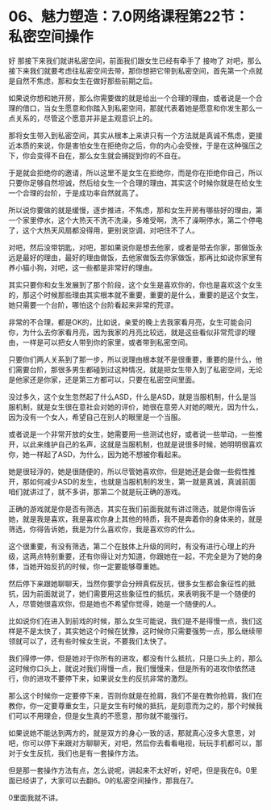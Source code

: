 # 06、魅力塑造：7.0网络课程第22节：私密空间操作

好 那接下来我们就讲私密空间，前面我们跟女生已经有牵手了 接吻了 对吧，那么接下来我们就要考虑往私密空间去带，那你想把它带到私密空间，首先第一个点就是自然不焦虑，那和女生在做好那些前期之后。

如果说你想和她开房，那么你需要做的就是给出一个合理的理由，或者说是一个合理的借口，当女生愿意和你踏入到私密空间，那就代表着她是愿意和你发生那么一点关系的，尽管这个愿意并非是主观意识上的。

那将女生带入到私密空间，其实从根本上来讲只有一个方法就是真诚不焦虑，更接近本质的来说，你是害怕女生在拒绝你之后，你的内心会受挫，于是在这种强压之下，你会变得不自在，那么女生就会捕捉到你的不自在。

于是就会拒绝你的邀请，所以这里不是女生在拒绝你，而是你在拒绝你自己，所以只要你足够自然坦诚，然后给女生一个合理的理由，其实这个时候你就是在给女生一个合理的台阶，于是成功率自然就高了。

所以说你要做的就是缓慢，逐步推进，不焦虑，那和女生开房有哪些好的理由，第一个家里停水，这个大热天不洗不洗澡，多难受啊，洗不了澡啊停水，第二个停电了，这个大热天风扇都没得用，更别说空调，对吧住不了人。

对吧，然后没带钥匙，对吧，那如果说你是想去他家，或者是带去你家，那做饭永远是最好的理由，最好的理由做饭，去他家做饭去你家做饭，那再比如说你家里有养小猫小狗，对吧，这一些都是非常好的理由。

其实只要你和女生发展到了那个阶段，这个女生是喜欢你的，你也是喜欢这个女生的，那这个时候那些理由其实根本就不重要，重要的是什么，重要的是这个女生，她只需要一个台阶，哪怕这个台阶看起来非常的荒谬。

非常的不合理，都是OK的，比如说，亲爱的晚上去我家看月亮，女生可能会问你，为什么去你家看月亮，因为我家的月亮比较远，就是这些看似非常荒谬的理由，一样是可以把女人带到你的家里，或者带到私密空间。

只要你们两人关系到了那一步，所以说理由根本就不是很重要，重要的是什么，他们需要台阶，那很多男生都碰到过这种情况，就是把女生带入到了私密空间，无论是他家还是你家，还是第三方都可以，只要在私密空间里面。

没过多久，这个女生忽然起了什么ASD，什么是ASD，就是当服机制，什么是当服机制，就是女生很在意社会对她的评价，她很在意旁人对她的眼光，因为什么，因为没有一个女人，希望自己在别人的眼里是一个当服。

或者说是一个非常开放的女生，她需要用一些测试也好，或者说一些举动，一些推开，以此来维护自己的名声，这就是当服机制，也就是说很多时候，她明明很喜欢你，她一样起了ASD，为什么，因为她不想被你看起来。

她是很轻浮的，她是很随便的，所以尽管她喜欢你，但是她还是会做一些假性推开，那如何减少ASD的发生，也就是当服机制的发生，第一就是真诚，真诚前面咱们就讲过了，就不多讲，那第二个就是玩正确的游戏。

正确的游戏就是你是否有筛选，其实在我们前面我就有讲过筛选，就是你得告诉她，就是我是喜欢，我是喜欢你身上其他的特质，我不是奔着你的身体来的，就是筛选，你得告诉她，我是为什么喜欢你，我是喜欢你的什么。

这个很重要，有没有筛选，第二个在肢体上升级的同时，有没有进行心理上的升级，这两点特别重要，还有你得让对方知道，你跟她在一起，不完全是为了她的身体，当她开始反抗的时候，你一定要能够尊重她。

然后停下来跟她聊聊天，当然你要学会分辨真假反抗，很多女生都会象征性的抵抗，因为前面就说了，她们需要用这些象征性的抵抗，来表明我不是一个随便的人，尽管她很喜欢你，但是她也不希望你觉得，她是一个随便的人。

比如说你们在进入到前戏的时候，那么女生可能说，我们是不是得慢一点，我们这样是不是太快了，其实她这个时候在犹豫，这时候你只需要强势一点，那么继续带领就可以了，还有些时候女生说，不要我们太快了。

我们得停一停，但是她对于你所有的进攻，都没有什么抵抗，只是口头上的，那么这时候你口头上，就说对我们得慢一点，我们慢慢来，但是所有的进攻你依然进行，你的进攻不要停下来，如果说女生的反抗非常的激烈。

那么这个时候你一定要停下来，否则你就是在抢肩，我们不是在教你抢肩，我们在教你，你一定要尊重女生，只是女生有时候的抵抗，是刻意而为之的，那个时候我们可以不用理会，但是女生真的不愿意，那你就不能强行。

如果说她不能达到两方的，就是双方的身心一致的话，那就真心没多大意思，对吧，你可以停下来跟对方聊聊天，对吧，然后你去看看电视，玩玩手机都可以，那对于女生反抗，我们也是有一套操作方法。

但是那一套操作方法有点，怎么说呢，讲起来不太好听，好吧，但是我在6。0里面已经讲了，大家可以去翻6。0的私密空间操作，那我在7。

0里面我就不讲。